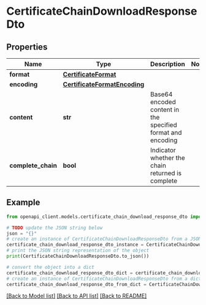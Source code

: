 # CertificateChainDownloadResponseDto


## Properties

Name | Type | Description | Notes
------------ | ------------- | ------------- | -------------
**format** | [**CertificateFormat**](CertificateFormat.md) |  | 
**encoding** | [**CertificateFormatEncoding**](CertificateFormatEncoding.md) |  | 
**content** | **str** | Base64 encoded content in the specified format and encoding | 
**complete_chain** | **bool** | Indicator whether the chain returned is complete | 

## Example

```python
from openapi_client.models.certificate_chain_download_response_dto import CertificateChainDownloadResponseDto

# TODO update the JSON string below
json = "{}"
# create an instance of CertificateChainDownloadResponseDto from a JSON string
certificate_chain_download_response_dto_instance = CertificateChainDownloadResponseDto.from_json(json)
# print the JSON string representation of the object
print(CertificateChainDownloadResponseDto.to_json())

# convert the object into a dict
certificate_chain_download_response_dto_dict = certificate_chain_download_response_dto_instance.to_dict()
# create an instance of CertificateChainDownloadResponseDto from a dict
certificate_chain_download_response_dto_from_dict = CertificateChainDownloadResponseDto.from_dict(certificate_chain_download_response_dto_dict)
```
[[Back to Model list]](../README.md#documentation-for-models) [[Back to API list]](../README.md#documentation-for-api-endpoints) [[Back to README]](../README.md)


